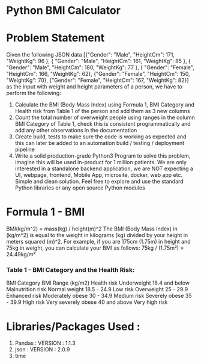 # Python BMI Calculator 

# Problem Statement

Given the following JSON data
[{"Gender": "Male", "HeightCm": 171, "WeightKg": 96 },
{ "Gender": "Male", "HeightCm": 161, "WeightKg": 85 },
{ "Gender": "Male", "HeightCm": 180, "WeightKg": 77 },
{ "Gender": "Female", "HeightCm": 166, "WeightKg": 62},
{"Gender": "Female", "HeightCm": 150, "WeightKg": 70},
{"Gender": "Female", "HeightCm": 167, "WeightKg": 82}]
as the input with weight and height parameters of a person, we have to perform the following:
1) Calculate the BMI (Body Mass Index) using Formula 1, BMI Category and Health risk
from Table 1 of the person and add them as 3 new columns
2) Count the total number of overweight people using ranges in the column BMI Category
of Table 1, check this is consistent programmatically and add any other observations in
the documentation
3) Create build, tests to make sure the code is working as expected and this can later be
added to an automation build / testing / deployment pipeline
4) Write a solid production-grade Python3 Program to solve this problem, imagine this will
be used in-product for 1 million patients. We are only interested in a standalone
backend application, we are NOT expecting a UI, webpage, frontend, Mobile App,
microsite, docker, web app etc. Simple and clean solution. Feel free to explore and use
the standard Python libraries or any open source Python modules

# Formula 1 - BMI
BMI(kg/m^2) = mass(kg) / height(m)^2
The BMI (Body Mass Index) in (kg/m^2) is equal to the weight in kilograms (kg) divided by your height in meters squared (m)^2. For example, if you are 175cm (1.75m) in height and 75kg in weight, you can calculate your BMI as follows: 75kg / (1.75m²) = 24.49kg/m²

### Table 1 - BMI Category and the Health Risk:

BMI Category             BMI Range (kg/m2)             Health risk
Underweight               18.4 and below            Malnutrition risk
Normal weight             18.5 - 24.9                    Low risk
Overweight                  25 - 29.9                 Enhanced risk
Moderately obese            30 - 34.9                  Medium risk
Severely obese              35 - 39.9                   High risk
Very severely obese         40 and above              Very high risk

# Libraries/Packages Used :

1. Pandas : VERSION : 1.1.3
2. json : VERSION : 2.0.9
3. time

